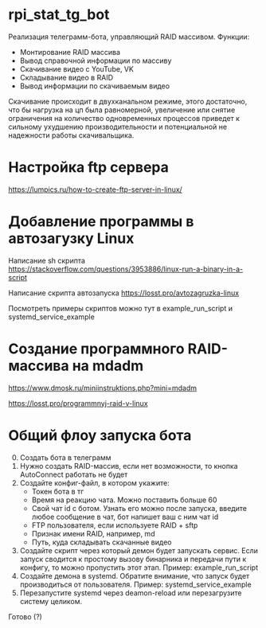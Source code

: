 # rpi_stat_tg_bot

Реализация телеграмм-бота, управляющий RAID массивом.
Функции:
- Монтирование RAID массива
- Вывод справочной информации по массиву
- Скачивание видео с YouTube, VK
- Складывание видео в RAID
- Вывод информации по скачиваемым видео

Скачивание происходит в двухканальном режиме, этого достаточно, что бы нагрузка на цп была равномерной, увеличение или снятие ограничения на количество одновременных процессов приведет к сильному ухудшению производительности и потенциальной не надежности работы скачивальщика.

# Настройка ftp сервера
https://lumpics.ru/how-to-create-ftp-server-in-linux/

# Добавление программы в автозагузку Linux

Написание sh скрипта https://stackoverflow.com/questions/3953886/linux-run-a-binary-in-a-script

Написание скрипта автозапуска https://losst.pro/avtozagruzka-linux


Посмотреть примеры скриптов можно тут в example_run_script и systemd_service_example

# Создание программного RAID-массива на mdadm

https://www.dmosk.ru/miniinstruktions.php?mini=mdadm

https://losst.pro/programmnyj-raid-v-linux




# Общий флоу запуска бота
0. Создать бота в телеграмм
1. Нужно создать RAID-массив, если нет возможности, то кнопка AutoConnect работать не будет
2. Создайте конфиг-файл, в котором укажите:
    - Токен бота в тг
    - Время на реакцию чата. Можно поставить больше 60
    - Свой чат id c ботом. Узнать его можно после запуска, введите любое сообщение в чат, бот напишет ваш с ним чат id
    - FTP пользователя, если используете RAID + sftp
    - Признак имени RAID, например, md
    - Путь, куда складывать скачанные видео
3. Создайте скрипт через который демон будет запускать сервис. Если запуск сводится к простому вызову бинарника и передачи пути к конфигу, то можно пропустить этот этап. Пример: example_run_script
4. Создайте демона в systemd. Обратите внимание, что запуск будет производиться от пользователя. Пример: systemd_service_example
5. Перезапустите systemd через deamon-reload или перезагрузите систему целиком.

Готово (?)